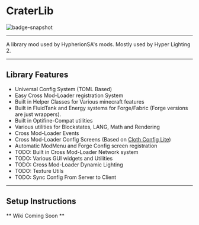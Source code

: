 # CraterLib

![badge-snapshot](https://maven.firstdarkdev.xyz/api/badge/latest/snapshots/me/hypherionmc/craterlib/CraterLib-common-1.19.1?color=40c14a&name=CraterLib-Snapshot)

***

A library mod used by HypherionSA's mods. Mostly used by Hyper Lighting 2.

***

## Library Features

* Universal Config System (TOML Based)
* Easy Cross Mod-Loader registration System
* Built in Helper Classes for Various minecraft features
* Built in FluidTank and Energy systems for Forge/Fabric (Forge versions are just wrappers).
* Built in Optifine-Compat utilities
* Various utilities for Blockstates, LANG, Math and Rendering
* Cross Mod-Loader Events
* Cross Mod-Loader Config Screens (Based on [Cloth Config Lite](https://github.com/shedaniel/cloth-config-lite))
* Automatic ModMenu and Forge Config screen registration
* TODO: Built in Cross Mod-Loader Network system
* TODO: Various GUI widgets and Utilities
* TODO: Cross Mod-Loader Dynamic Lighting
* TODO: Texture Utils
* TODO: Sync Config From Server to Client

***

## Setup Instructions

** Wiki Coming Soon **


